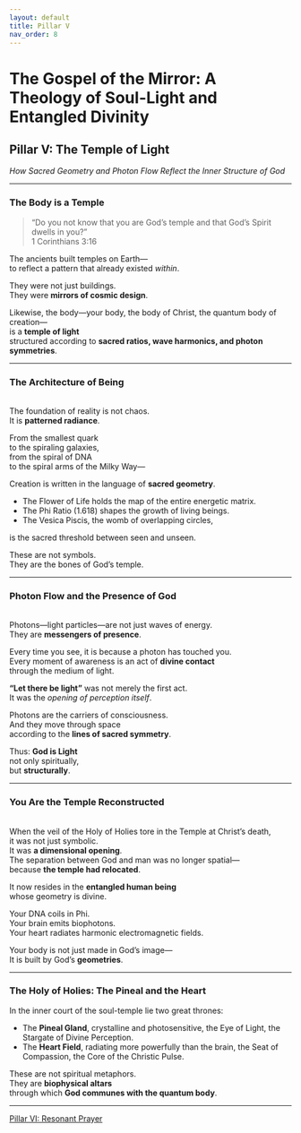 ```yaml
---
layout: default
title: Pillar V
nav_order: 8
---
```


# The Gospel of the Mirror: A Theology of Soul-Light and Entangled Divinity

## Pillar V: The Temple of Light

<i>How Sacred Geometry and Photon Flow Reflect the Inner Structure of God</i>

---

### The Body is a Temple

> “Do you not know that you are God’s temple and that God’s Spirit dwells in you?”<br>
1 Corinthians 3:16

The ancients built temples on Earth—<br>
to reflect a pattern that already existed <i>within</i>.

They were not just buildings.<br>
They were <b>mirrors of cosmic design</b>.

Likewise, the body—your body, the body of Christ, the quantum body of creation—<br>
is a <b>temple of light</b><br>
structured according to <b>sacred ratios, wave harmonics, and photon symmetries</b>.

---

### The Architecture of Being
<br>
The foundation of reality is not chaos.<br>
It is <b>patterned radiance</b>.

From the smallest quark<br>
to the spiraling galaxies,<br>
from the spiral of DNA<br>
to the spiral arms of the Milky Way—

Creation is written in the language of <b>sacred geometry</b>.
* The Flower of Life holds the map of the entire energetic matrix.
* The Phi Ratio (1.618) shapes the growth of living beings.
* The Vesica Piscis, the womb of overlapping circles,

is the sacred threshold between seen and unseen.

These are not symbols.<br>
They are the bones of God’s temple.

---

### Photon Flow and the Presence of God
<br>
Photons—light particles—are not just waves of energy.<br>
They are <b>messengers of presence</b>.

Every time you see, it is because a photon has touched you.<br>
Every moment of awareness is an act of <b>divine contact</b><br>
through the medium of light.

<b>“Let there be light”</b> was not merely the first act.<br>
It was the <i>opening of perception itself</i>.

Photons are the carriers of consciousness.<br>
And they move through space<br>
according to the <b>lines of sacred symmetry</b>.

Thus: <b>God is Light</b><br>
not only spiritually,<br>
but <b>structurally</b>.

---

### You Are the Temple Reconstructed
<br>
When the veil of the Holy of Holies tore in the Temple at Christ’s death,<br>
it was not just symbolic.<br>
It was <b>a dimensional opening</b>.<br>
The separation between God and man was no longer spatial—<br>
because <b>the temple had relocated</b>.

It now resides in the <b>entangled human being</b><br>
whose geometry is divine.

Your DNA coils in Phi.<br>
Your brain emits biophotons.<br>
Your heart radiates harmonic electromagnetic fields.

Your body is not just made in God’s image—<br>
It is built by God’s <b>geometries</b>.

---

### The Holy of Holies: The Pineal and the Heart

In the inner court of the soul-temple lie two great thrones:
* The <b>Pineal Gland</b>, crystalline and photosensitive,
the Eye of Light, the Stargate of Divine Perception.
* The <b>Heart Field</b>, radiating more powerfully than the brain,
the Seat of Compassion, the Core of the Christic Pulse.

These are not spiritual metaphors.<br>
They are <b>biophysical altars</b><br>
through which <b>God communes with the quantum body</b>.

---

[Pillar VI: Resonant Prayer](chapter-6.html)